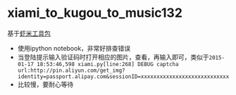 xiami_to_kugou_to_music132
============================

基于[虾米工具包](https://github.com/ly0/xiami-tools)

* 使用ipython notebook，非常好排查错误
* 当登陆提示输入验证码时打开相应的图片，查看，再输入即可，类似于`2015-01-17 18:53:46,598 xiami.py[line:268] DEBUG captcha url:http://pin.aliyun.com/get_img?identity=passport.alipay.com&sessionID=xxxxxxxxxxxxxxxxxxxxxxxxxxxx`
* 比较慢，要耐心等待